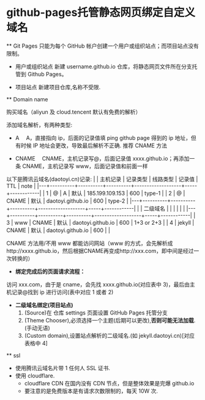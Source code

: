 # github-pages托管静态网页绑定自定义域名


** Git Pages
只能为每个 GitHub 帐户创建一个用户或组织站点；而项目站点没有限制。

- 用户或组织站点
  新建 username.github.io 仓库，将静态网页文件所在分支托管到 Github Pages。

- 项目站点
  新建项目仓库,名称不受限.
  
** Domain name

购买域名（aliyun 及 cloud.tencent 默认有免费的解析）

添加域名解析，有两种类型:
- A
　A，直接指向 ip，后面的记录值填 ping github page 得到的 ip 地址，但有时候 IP 地址会更改，导致最后解析不正确. 推荐 CNAME 方法

- CNAME
　CNAME，主机记录写@，后面记录值 xxxx.github.io；再添加一条 CNAME，主机记录写 www，后面记录值和前面一样


以下是腾讯云域名(daotoyi.cn)记录:
|   | 主机记录 | 记录类型 | 线路类型 | 记录值            | TTL | note       |
|---+----------+----------+----------+-------------------+-----+------------|
| 1 | @        | A        | 默认     | 185.199.109.153   | 600 | type-1     |
| 2 | @        | CNAME    | 默认     | daotoyi.github.io | 600 | type-2     |
|---+----------+----------+----------+-------------------+-----+------------|
|   | 二级域名 |          |          |                   |     |            |
|---+----------+----------+----------+-------------------+-----+------------|
| 3 | www      | CNAME    | 默认     | daotoyi.github.io | 600 | 1+3 or 2+3 |
| 4 | jekyll   | CNAME    | 默认     | daotoyi.github.io | 600 |            |

CNAME 方法用/不用 www 都能访问网站（www 的方式，会先解析成http://xxxx.github.io，然后根据CNAME再变成http://xxx.com，即中间是经过一次转换的）

- **绑定完成后的页面请求流程：**

访问 xxx.com，由于是 cname，会先找 xxxx.github.io(对应表中 3)，最后由主机记录@找到 ip 进行访问(表中对应 1 或者 2)

- **二级域名绑定(项目站点)**
  1. (Source)在 仓库 settings 页面设置 GitHub Pages 托管分支
  2. (Theme Chooser),必须选择一个主题(后期可以更改),**否则可能无法加载**.(手动无语)
  3. (Custom domain),设置站点解析的二级域名.(如 jekyll.daotoyi.cn)[对应表格中 4]
     
** ssl

- 使用腾讯云域名片带 1 任何人 SSL 证书.
- 使用 cloudflare.
  - cloudflare CDN 在国内没有 CDN 节点，但是整体效果是完爆 github.io
  - 要注意的是免费版本是有请求次数限制的，每天 10W 次.

